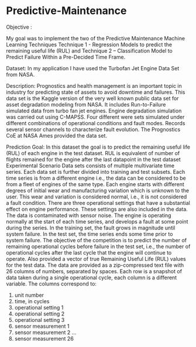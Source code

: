 # Predictive-Maintenance
Objective :

My goal was to implement the two of the Predictive Maintenance Machine Learning
Techniques Technique 
1 - Regression Models to predict the remaining useful life (RUL) and Technique 
2 – Classification Model to Predict Failure Within a Pre-Decided Time Frame.

Dataset:
In my application I have used the Turbofan Jet Engine Data Set from NASA.

Description:
Prognostics and health management is an important topic in industry for predicting state
of assets to avoid downtime and failures. This data set is the Kaggle version of the very well
known public data set for asset degradation modeling from NASA. It includes Run-to-Failure
simulated data from turbo fan jet engines.
Engine degradation simulation was carried out using C-MAPSS. Four different were sets
simulated under different combinations of operational conditions and fault modes. Records
several sensor channels to characterize fault evolution. The Prognostics CoE at NASA Ames
provided the data set.

Prediction Goal:
In this dataset the goal is to predict the remaining useful life (RUL) of each engine in the
test dataset. RUL is equivalent of number of flights remained for the engine after the last
datapoint in the test dataset
Experimental Scenario
Data sets consists of multiple multivariate time series. Each data set is further divided
into training and test subsets. Each time series is from a different engine i.e., the data can be
considered to be from a fleet of engines of the same type. Each engine starts with different
degrees of initial wear and manufacturing variation which is unknown to the user. This wear and
variation is considered normal, i.e., it is not considered a fault condition. There are three
operational settings that have a substantial effect on engine performance. These settings are also
included in the data. The data is contaminated with sensor noise.
The engine is operating normally at the start of each time series, and develops a fault at
some point during the series. In the training set, the fault grows in magnitude until system
failure. In the test set, the time series ends some time prior to system failure. The objective of the
competition is to predict the number of remaining operational cycles before failure in the test set,
i.e., the number of operational cycles after the last cycle that the engine will continue to operate.
Also provided a vector of true Remaining Useful Life (RUL) values for the test data.
The data are provided as a zip-compressed text file with 26 columns of numbers,
separated by spaces. Each row is a snapshot of data taken during a single operational cycle, each
column is a different variable. The columns correspond to:
1) unit number
2) time, in cycles
3) operational setting 1
4) operational setting 2
5) operational setting 3
6) sensor measurement 1
7) sensor measurement 2
…
26) sensor measurement 26
